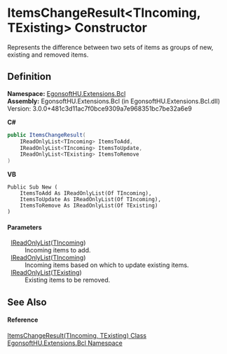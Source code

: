 # ItemsChangeResult&lt;TIncoming, TExisting&gt; Constructor


Represents the difference between two sets of items as groups of new, existing and removed items.



## Definition
**Namespace:** <a href="N_EgonsoftHU_Extensions_Bcl.md">EgonsoftHU.Extensions.Bcl</a>  
**Assembly:** EgonsoftHU.Extensions.Bcl (in EgonsoftHU.Extensions.Bcl.dll) Version: 3.0.0+481c3d11ac7f0bce9309a7e968351bc7be32a6e9

**C#**
``` C#
public ItemsChangeResult(
	IReadOnlyList<TIncoming> ItemsToAdd,
	IReadOnlyList<TIncoming> ItemsToUpdate,
	IReadOnlyList<TExisting> ItemsToRemove
)
```
**VB**
``` VB
Public Sub New ( 
	ItemsToAdd As IReadOnlyList(Of TIncoming),
	ItemsToUpdate As IReadOnlyList(Of TIncoming),
	ItemsToRemove As IReadOnlyList(Of TExisting)
)
```



#### Parameters
<dl><dt>  <a href="https://learn.microsoft.com/dotnet/api/system.collections.generic.ireadonlylist-1" target="_blank" rel="noopener noreferrer">IReadOnlyList</a>(<a href="T_EgonsoftHU_Extensions_Bcl_ItemsChangeResult_2.md">TIncoming</a>)</dt><dd>Incoming items to add.</dd><dt>  <a href="https://learn.microsoft.com/dotnet/api/system.collections.generic.ireadonlylist-1" target="_blank" rel="noopener noreferrer">IReadOnlyList</a>(<a href="T_EgonsoftHU_Extensions_Bcl_ItemsChangeResult_2.md">TIncoming</a>)</dt><dd>Incoming items based on which to update existing items.</dd><dt>  <a href="https://learn.microsoft.com/dotnet/api/system.collections.generic.ireadonlylist-1" target="_blank" rel="noopener noreferrer">IReadOnlyList</a>(<a href="T_EgonsoftHU_Extensions_Bcl_ItemsChangeResult_2.md">TExisting</a>)</dt><dd>Existing items to be removed.</dd></dl>

## See Also


#### Reference
<a href="T_EgonsoftHU_Extensions_Bcl_ItemsChangeResult_2.md">ItemsChangeResult(TIncoming, TExisting) Class</a>  
<a href="N_EgonsoftHU_Extensions_Bcl.md">EgonsoftHU.Extensions.Bcl Namespace</a>  
